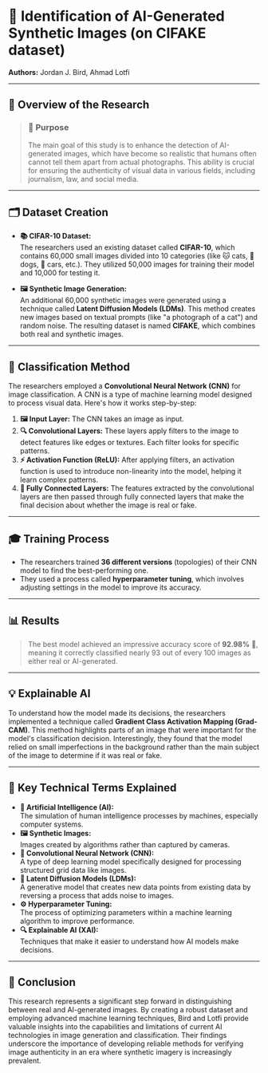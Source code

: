 # 📄 Identification of AI-Generated Synthetic Images (on CIFAKE dataset) 


**Authors:** Jordan J. Bird, Ahmad Lotfi

---

## 🧠 Overview of the Research

> ### 🎯 **Purpose**
> The main goal of this study is to enhance the detection of AI-generated images, which have become so realistic that humans often cannot tell them apart from actual photographs. This ability is crucial for ensuring the authenticity of visual data in various fields, including journalism, law, and social media.

---

## 🗂️ Dataset Creation

- **📚 CIFAR-10 Dataset:**  
  The researchers used an existing dataset called **CIFAR-10**, which contains 60,000 small images divided into 10 categories (like 🐱 cats, 🐶 dogs, 🚗 cars, etc.). They utilized 50,000 images for training their model and 10,000 for testing it.
  
- **🖼️ Synthetic Image Generation:**  
  An additional 60,000 synthetic images were generated using a technique called **Latent Diffusion Models (LDMs)**. This method creates new images based on textual prompts (like "a photograph of a cat") and random noise. The resulting dataset is named **CIFAKE**, which combines both real and synthetic images.

---

## 🧠 Classification Method

The researchers employed a **Convolutional Neural Network (CNN)** for image classification. A CNN is a type of machine learning model designed to process visual data. Here's how it works step-by-step:

1. **🖼️ Input Layer:** The CNN takes an image as input.
2. **🔍 Convolutional Layers:** These layers apply filters to the image to detect features like edges or textures. Each filter looks for specific patterns.
3. **⚡ Activation Function (ReLU):** After applying filters, an activation function is used to introduce non-linearity into the model, helping it learn complex patterns.
4. **🤖 Fully Connected Layers:** The features extracted by the convolutional layers are then passed through fully connected layers that make the final decision about whether the image is real or fake.

---

## 🎓 Training Process

- The researchers trained **36 different versions** (topologies) of their CNN model to find the best-performing one.
- They used a process called **hyperparameter tuning**, which involves adjusting settings in the model to improve its accuracy.

---

## 📊 Results

> The best model achieved an impressive accuracy score of **92.98%** 🎯, meaning it correctly classified nearly 93 out of every 100 images as either real or AI-generated.

---

## 💡 Explainable AI

To understand how the model made its decisions, the researchers implemented a technique called **Gradient Class Activation Mapping (Grad-CAM)**. This method highlights parts of an image that were important for the model's classification decision. Interestingly, they found that the model relied on small imperfections in the background rather than the main subject of the image to determine if it was real or fake.

---

## 🔑 Key Technical Terms Explained

- **🧠 Artificial Intelligence (AI):**  
  The simulation of human intelligence processes by machines, especially computer systems.
- **🖼️ Synthetic Images:**  
  Images created by algorithms rather than captured by cameras.
- **🤖 Convolutional Neural Network (CNN):**  
  A type of deep learning model specifically designed for processing structured grid data like images.
- **🌌 Latent Diffusion Models (LDMs):**  
  A generative model that creates new data points from existing data by reversing a process that adds noise to images.
- **⚙️ Hyperparameter Tuning:**  
  The process of optimizing parameters within a machine learning algorithm to improve performance.
- **🔍 Explainable AI (XAI):**  
  Techniques that make it easier to understand how AI models make decisions.

---

## 🏁 Conclusion

This research represents a significant step forward in distinguishing between real and AI-generated images. By creating a robust dataset and employing advanced machine learning techniques, Bird and Lotfi provide valuable insights into the capabilities and limitations of current AI technologies in image generation and classification. Their findings underscore the importance of developing reliable methods for verifying image authenticity in an era where synthetic imagery is increasingly prevalent.
